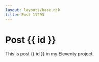 ```yaml
---
layout: layouts/base.njk
title: Post 11293
---
```


# Post {{ id }}

This is post {{ id }} in my Eleventy project.
